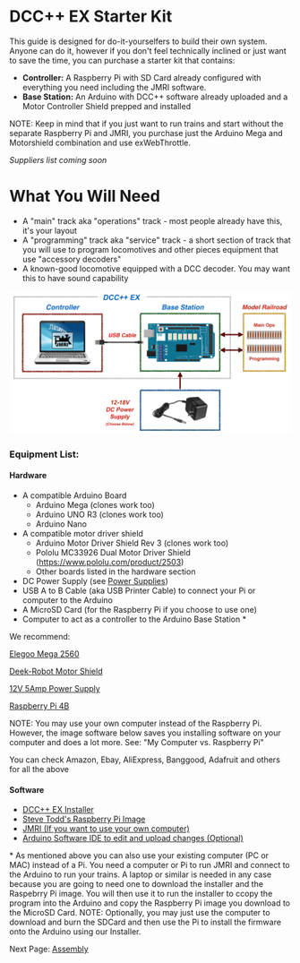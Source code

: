 # DCC++ EX Starter Kit

This guide is designed for do-it-yourselfers to build their own system. Anyone can do it, however if you don't feel technically inclined or just want to save the time, you can purchase a starter kit that contains:

* __Controller:__ A Raspberry Pi with SD Card already configured with everything you need including the JMRI software. 
* __Base Station:__ An Arduino with DCC++ software already uploaded and a Motor Controller Shield prepped and installed

NOTE: Keep in mind that if you just want to run trains and start without the separate Raspberry Pi and JMRI, you purchase just the Arduino Mega and Motorshield combination and use exWebThrottle.

*Suppliers list coming soon*

# What You Will Need

- A "main" track aka "operations" track - most people already have this, it's your layout
- A "programming" track aka "service" track - a short section of track that you will use to program locomotives and other pieces equipment that use "accessory decoders"
- A known-good locomotive equipped with a DCC decoder. You may want this to have sound capability

![DCC++ Overview](../images/dccpp_starter.png)

### Equipment List:

#### Hardware

* A compatible Arduino Board
    * Arduino Mega (clones work too)
    * Arduino UNO R3 (clones work too)
    * Arduino Nano
* A compatible motor driver shield
    * Arduino Motor Driver Shield Rev 3 (clones work too)
    * Pololu MC33926 Dual Motor Driver Shield (https://www.pololu.com/product/2503)
    * Other boards listed in the hardware section
* DC Power Supply (see [Power Supplies](../hardware/power-supplies.md)) 
* USB A to B Cable (aka USB Printer Cable) to connect your Pi or computer to the Arduino
* A MicroSD Card (for the Raspberry Pi if you choose to use one)
* Computer to act as a controller to the Arduino Base Station \*

We recommend:

[Elegoo Mega 2560](https://www.amazon.com/ELEGOO-ATmega2560-ATMEGA16U2-Projects-Compliant/dp/B01H4ZLZLQ/ref=asc_df_B01H4ZLZLQ/?tag=hyprod-20&linkCode=df0&hvadid=309743296044&hvpos=&hvnetw=g&hvrand=2075336217815630856&hvpone=&hvptwo=&hvqmt=&hvdev=c&hvdvcmdl=&hvlocint=&hvlocphy=9009681&hvtargid=pla-490931309987&psc=1)

[Deek-Robot Motor Shield](https://www.aliexpress.com/item/32832049214.html?src=google&src=google&albch=shopping&acnt=494-037-6276&isdl=y&slnk=&plac=&mtctp=&albbt=Google_7_shopping&aff_platform=google&aff_short_key=UneMJZVf&&albagn=888888&albcp=1582410664&albag=59754279756&trgt=743612850874&crea=en32832049214&netw=u&device=c&albpg=743612850874&albpd=en32832049214&gclid=CjwKCAjwrcH3BRApEiwAxjdPTQJGRS7xnxV6FvOM14ZyRdKZHZiOUmS5oI74ytkxk5biSFBRGnazaxoCXaEQAvD_BwE&gclsrc=aw.ds)

[12V 5Amp Power Supply](https://www.amazon.com/LEDMO-Power-Supply-Transformers-Adapter/dp/B01461MOGQ/ref=redir_mobile_desktop?ie=UTF8&aaxitk=0jN3RieNiW-Jxn0JuJS6dQ&hsa_cr_id=2529139070101&ref_=sbx_be_s_sparkle_mcd_asin_0)

[Raspberry Pi 4B](https://www.google.com/search?q=raspberry+pi+4&rlz=1C1CHVZ_enUS586US586&sxsrf=ALeKk00RT_osXNqIbJ_Xut4J5jqmo4mWjw:1592847200887&source=lnms&tbm=shop&sa=X&ved=2ahUKEwjNidyc-pXqAhXPct8KHdPXA9kQ_AUoAXoECAwQAw&biw=1230&bih=617#spd=3143731532782929925)

NOTE: You may use your own computer instead of the Raspberry Pi. However, the image software below saves you installing software on your computer and does a lot more. See: "My Computer vs. Raspberry Pi"

You can check Amazon, Ebay, AliExpress, Banggood, Adafruit and others for all the above

#### Software

* [DCC++ EX Installer](https://github.com/DCC-EX/BaseStation-Installer/releases/tag/v2.1)
* [Steve Todd's Raspberry Pi Image](https://mstevetodd.com/rpi)
* [JMRI (If you want to use your own computer)](https://www.jmri.org/)
* [Arduino Software IDE to edit and upload changes (Optional)](https://www.arduino.cc/)

\* As mentioned above you can also use your existing computer (PC or MAC) instead of a Pi. You need a computer or Pi to run JMRI and connect to the Arduino to run your trains. A laptop or similar is needed in any case because you are going to need one to download the installer and the Raspebrry Pi image. You will then use it to run the installer to  ccopy the program into the Arduino and copy the Raspberry Pi image you download to the MicroSD Card. NOTE: Optionally, you may just use the computer to download and burn the SDCard and then use the Pi to install the firmware onto the Arduino using our Installer.

Next Page: [Assembly](assembly.md)
